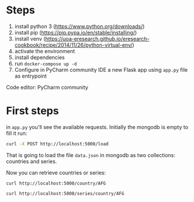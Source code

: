 
# Steps

1. install python 3 (https://www.python.org/downloads/)
2. install pip (https://pip.pypa.io/en/stable/installing/)
3. install venv (https://uoa-eresearch.github.io/eresearch-cookbook/recipe/2014/11/26/python-virtual-env/)
4. activate the environment
5. install dependencies
6. run `docker-compose up -d`
7. Configure in PyCharm community IDE a new Flask app using `app.py` file as entrypoint

Code editor: PyCharm community

# First steps

in `app.py` you'll see the available requests. Initially the mongodb is empty to fill it run:

```bash
curl -X POST http://localhost:5000/load
```

That is going to load the file `data.json` in mongodb as two collections: countries and series.

Now you can retrieve countries or series:

`curl http://localhost:5000/country/AFG`
 
`curl http://localhost:5000/series/country/AFG`